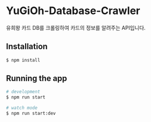 # YuGiOh-Database-Crawler

유희왕 카드 DB를 크롤링하여 카드의 정보를 알려주는 API입니다.

## Installation

```bash
$ npm install
```

## Running the app

```bash
# development
$ npm run start

# watch mode
$ npm run start:dev
```
